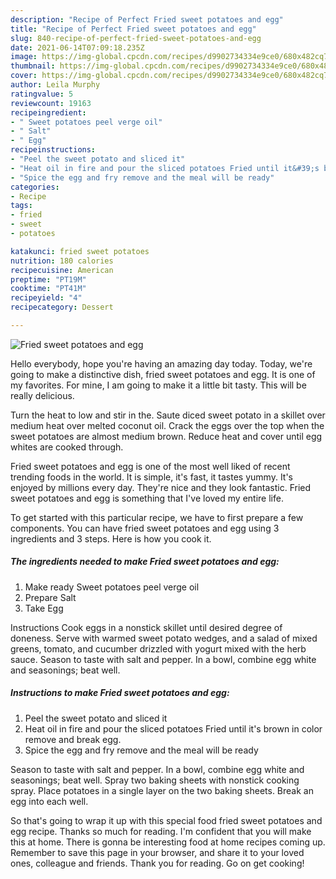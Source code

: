 ```yaml
---
description: "Recipe of Perfect Fried sweet potatoes and egg"
title: "Recipe of Perfect Fried sweet potatoes and egg"
slug: 840-recipe-of-perfect-fried-sweet-potatoes-and-egg
date: 2021-06-14T07:09:18.235Z
image: https://img-global.cpcdn.com/recipes/d9902734334e9ce0/680x482cq70/fried-sweet-potatoes-and-egg-recipe-main-photo.jpg
thumbnail: https://img-global.cpcdn.com/recipes/d9902734334e9ce0/680x482cq70/fried-sweet-potatoes-and-egg-recipe-main-photo.jpg
cover: https://img-global.cpcdn.com/recipes/d9902734334e9ce0/680x482cq70/fried-sweet-potatoes-and-egg-recipe-main-photo.jpg
author: Leila Murphy
ratingvalue: 5
reviewcount: 19163
recipeingredient:
- " Sweet potatoes peel verge oil"
- " Salt"
- " Egg"
recipeinstructions:
- "Peel the sweet potato and sliced it"
- "Heat oil in fire and pour the sliced potatoes Fried until it&#39;s brown in color remove and break egg."
- "Spice the egg and fry remove and the meal will be ready"
categories:
- Recipe
tags:
- fried
- sweet
- potatoes

katakunci: fried sweet potatoes 
nutrition: 180 calories
recipecuisine: American
preptime: "PT19M"
cooktime: "PT41M"
recipeyield: "4"
recipecategory: Dessert

---
```



![Fried sweet potatoes and egg](https://img-global.cpcdn.com/recipes/d9902734334e9ce0/680x482cq70/fried-sweet-potatoes-and-egg-recipe-main-photo.jpg)

Hello everybody, hope you're having an amazing day today. Today, we're going to make a distinctive dish, fried sweet potatoes and egg. It is one of my favorites. For mine, I am going to make it a little bit tasty. This will be really delicious.

Turn the heat to low and stir in the. Saute diced sweet potato in a skillet over medium heat over melted coconut oil. Crack the eggs over the top when the sweet potatoes are almost medium brown. Reduce heat and cover until egg whites are cooked through.

Fried sweet potatoes and egg is one of the most well liked of recent trending foods in the world. It is simple, it's fast, it tastes yummy. It's enjoyed by millions every day. They're nice and they look fantastic. Fried sweet potatoes and egg is something that I've loved my entire life.


To get started with this particular recipe, we have to first prepare a few components. You can have fried sweet potatoes and egg using 3 ingredients and 3 steps. Here is how you cook it.

<!--inarticleads1-->

##### The ingredients needed to make Fried sweet potatoes and egg:

1. Make ready  Sweet potatoes peel verge oil
1. Prepare  Salt
1. Take  Egg


Instructions Cook eggs in a nonstick skillet until desired degree of doneness. Serve with warmed sweet potato wedges, and a salad of mixed greens, tomato, and cucumber drizzled with yogurt mixed with the herb sauce. Season to taste with salt and pepper. In a bowl, combine egg white and seasonings; beat well. 

<!--inarticleads2-->

##### Instructions to make Fried sweet potatoes and egg:

1. Peel the sweet potato and sliced it
1. Heat oil in fire and pour the sliced potatoes Fried until it&#39;s brown in color remove and break egg.
1. Spice the egg and fry remove and the meal will be ready


Season to taste with salt and pepper. In a bowl, combine egg white and seasonings; beat well. Spray two baking sheets with nonstick cooking spray. Place potatoes in a single layer on the two baking sheets. Break an egg into each well. 

So that's going to wrap it up with this special food fried sweet potatoes and egg recipe. Thanks so much for reading. I'm confident that you will make this at home. There is gonna be interesting food at home recipes coming up. Remember to save this page in your browser, and share it to your loved ones, colleague and friends. Thank you for reading. Go on get cooking!
